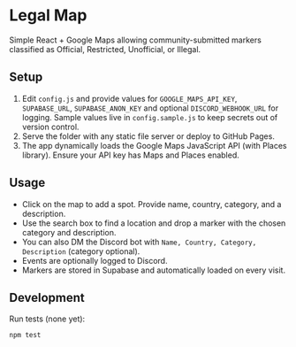 # Legal Map

Simple React + Google Maps allowing community-submitted markers classified as Official, Restricted, Unofficial, or Illegal.

## Setup
1. Edit `config.js` and provide values for `GOOGLE_MAPS_API_KEY`, `SUPABASE_URL`, `SUPABASE_ANON_KEY` and optional `DISCORD_WEBHOOK_URL` for logging. Sample values live in `config.sample.js` to keep secrets out of version control.
2. Serve the folder with any static file server or deploy to GitHub Pages.
3. The app dynamically loads the Google Maps JavaScript API (with Places library). Ensure your API key has Maps and Places enabled.

## Usage
- Click on the map to add a spot. Provide name, country, category, and a description.
- Use the search box to find a location and drop a marker with the chosen category and description.
- You can also DM the Discord bot with `Name, Country, Category, Description` (category optional).
- Events are optionally logged to Discord.
- Markers are stored in Supabase and automatically loaded on every visit.

## Development
Run tests (none yet):
```bash
npm test
```